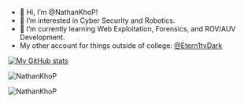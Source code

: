 - 👋 Hi, I’m @NathanKhoP!
- 👀 I’m interested in Cyber Security and Robotics.
- 🌱 I’m currently learning Web Exploitation, Forensics, and ROV/AUV Development.
- My other account for things outside of college: [@Etern1tyDark](https://github.com/Etern1tyDark)

[![My GitHub stats](https://github-readme-stats.vercel.app/api?username=NathanKhoP)](https://github.com/anuraghazra/github-readme-stats)

<p><img align="center" src="https://github-readme-stats.vercel.app/api/top-langs?username=NathanKhoP&show_icons=true&locale=en&layout=compact" alt="NathanKhoP" /></p

<p><img align="center" src="https://github-readme-streak-stats.herokuapp.com/?user=NathanKhoP&" alt="NathanKhoP" /></p>

<!---
NathanKhoP/NathanKhoP is a ✨ special ✨ repository because its `README.md` (this file) appears on your GitHub profile.
You can click the Preview link to take a look at your changes.
--->
